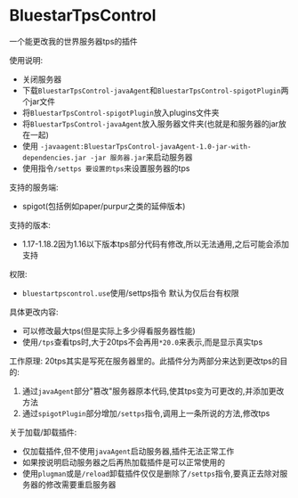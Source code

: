 # BluestarTpsControl
一个能更改我的世界服务器tps的插件

使用说明:
- 关闭服务器
- 下载```BluestarTpsControl-javaAgent```和```BluestarTpsControl-spigotPlugin```两个jar文件
- 将```BluestarTpsControl-spigotPlugin```放入plugins文件夹
- 将```BluestarTpsControl-javaAgent```放入服务器文件夹(也就是和服务器的jar放在一起)
- 使用 ```-javaagent:BluestarTpsControl-javaAgent-1.0-jar-with-dependencies.jar -jar 服务器.jar```来启动服务器
- 使用指令```/settps 要设置的tps```来设置服务器的tps

支持的服务端:
- spigot(包括例如paper/purpur之类的延伸版本)

支持的版本:
- 1.17-1.18.2因为1.16以下版本tps部分代码有修改,所以无法通用,之后可能会添加支持

权限:
- ```bluestartpscontrol.use```使用/settps指令
默认为仅后台有权限

具体更改内容:
- 可以修改最大tps(但是实际上多少得看服务器性能)
- 使用```/tps```查看tps时,大于20tps不会再用```*20.0```来表示,而是显示真实tps

工作原理:
20tps其实是写死在服务器里的。此插件分为两部分来达到更改tps的目的:
1. 通过```javaAgent```部分"篡改"服务器原本代码,使其tps变为可更改的,并添加更改方法
2. 通过```spigotPlugin```部分增加```/settps```指令,调用上一条所说的方法,修改tps

关于加载/卸载插件:
- 仅加载插件,但不使用```javaAgent```启动服务器,插件无法正常工作
- 如果按说明启动服务器之后再热加载插件是可以正常使用的
- 使用```plugman```或是```/reload```卸载插件仅仅是删除了```/settps```指令,要真正去除对服务器的修改需要重启服务器